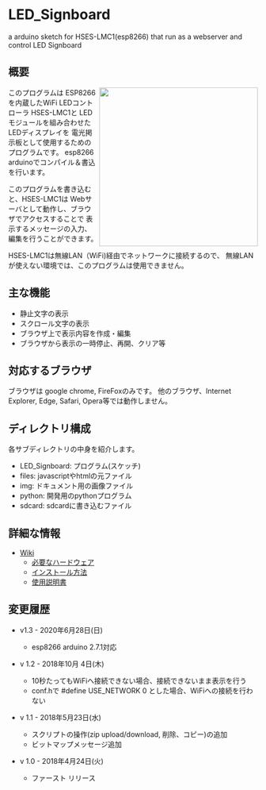# LED_Signboard
a arduino sketch for HSES-LMC1(esp8266) that run as a webserver and control LED Signboard

## 概要

<img src="http://www.humblesoft.com/products/HSES-LMC/photo/170628b9.jpg" width="320" align="right">

このプログラムは ESP8266を内蔵したWiFi LEDコントローラ HSES-LMC1と
LEDモジュールを組み合わせたLEDディスプレイを
電光掲示板として使用するためのプログラムです。
esp8266 arduinoでコンパイル＆書込を行います。

このプログラムを書き込むと、HSES-LMC1は
Webサーバとして動作し、ブラウザでアクセスすることで
表示するメッセージの入力、編集を行うことができます。

HSES-LMC1は無線LAN（WiFi)経由でネットワークに接続するので、
無線LANが使えない環境では、このプログラムは使用できません。

## 主な機能

- 静止文字の表示
- スクロール文字の表示
- ブラウザ上で表示内容を作成・編集
- ブラウザから表示の一時停止、再開、クリア等

## 対応するブラウザ

ブラウザは google chrome, FireFoxのみです。
他のブラウザ、Internet Explorer, Edge, Safari, Opera等では動作しません。

## ディレクトリ構成

各サブディレクトリの中身を紹介します。

- LED_Signboard: プログラム(スケッチ)
- files: javascriptやhtmlの元ファイル
- img: ドキュメント用の画像ファイル
- python: 開発用のpythonプログラム
- sdcard: sdcardに書き込むファイル


## 詳細な情報

- [Wiki](https://github.com/h-nari/LED_Signboard/wiki)
  - [必要なハードウェア](https://github.com/h-nari/LED_Signboard/wiki/Hardware)
  - [インストール方法](https://github.com/h-nari/LED_Signboard/wiki/Install)
  - [使用説明書](https://github.com/h-nari/LED_Signboard/wiki/Manual)

## 変更履歴

- v1.3 - 2020年6月28日(日)
  - esp8266 arduino 2.7.1対応

- v 1.2 - 2018年10月 4日(木)
  - 10秒たってもWiFiへ接続できない場合、接続できないまま表示を行う
  - conf.hで #define USE_NETWORK 0 とした場合、WiFiへの接続を行わない

- v 1.1 - 2018年5月23日(水)
  - スクリプトの操作(zip upload/download, 削除、コピー)の追加
  - ビットマップメッセージ追加

- v 1.0 - 2018年4月24日(火)
  -  ファースト リリース
